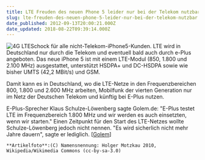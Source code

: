 ```yaml
---
title: LTE Freuden des neuen Phone 5 leider nur bei der Telekom nutzbar
slug: lte-freuden-des-neuen-phone-5-leider-nur-bei-der-telekom-nutzbar
date_published: 2012-09-13T20:00:21.000Z
date_updated: 2018-08-22T09:39:14.000Z
---
```


![4G LTE](//picdump.thafaker.de/2012/03/Bildschirmfoto-2012-03-28-um-15.40.30-125x125.png)Schock für alle nicht-Telekom-iPhone5-Kunden. LTE wird in Deutschland nur durch die Telekom und eventuell bald auch durch e-Plus angeboten. Das neue iPhone 5 ist mit einem LTE-Modul (850, 1.800 und 2.100 MHz) ausgestattet, unterstützt HSDPA+ und DC-HSDPA sowie wie bisher UMTS (42,2 MBit/s) und GSM. 

Damit kann es in Deutschland, wo die LTE-Netze in den Frequenzbereichen 800, 1.800 und 2.600 MHz arbeiten, Mobilfunk der vierten Generation nur im Netz der Deutschen Telekom und künftig bei E-Plus nutzen.

E-Plus-Sprecher Klaus Schulze-Löwenberg sagte Golem.de: "E-Plus testet LTE im Frequenzbereich 1.800 MHz und wir werden es auch einsetzten, wenn wir starten." Einen Zeitpunkt für den Start des LTE-Netzes wollte Schulze-Löwenberg jedoch nicht nennen. "Es wird sicherlich nicht mehr Jahre dauern", sagte er lediglich. [[Golem](http://www.golem.de/news/4g-iphone-5-kann-lte-nur-bei-telekom-und-bald-bei-e-plus-1209-94544.html)]

`**Artikelfoto**:(C) Namensnennung: Holger Motzkau 2010, Wikipedia/Wikimedia Commons (cc-by-sa-3.0)`
